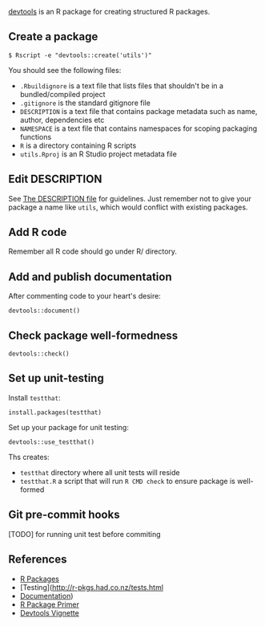 [devtools](https://github.com/hadley/devtools) is an R package for creating structured R packages.

## Create a package

`$ Rscript -e "devtools::create('utils')"`

You should see the following files:

* `.Rbuildignore` is a text file that lists files that shouldn't be in a bundled/compiled project
* `.gitignore` is the standard gitignore file
* `DESCRIPTION` is a text file that contains package metadata such as name, author, dependencies etc
* `NAMESPACE` is a text file that contains namespaces for scoping packaging functions
* `R` is a directory containing R scripts
* `utils.Rproj` is an R Studio project metadata file 

## Edit DESCRIPTION

See [The DESCRIPTION file](https://cran.r-project.org/doc/manuals/R-exts.html#The-DESCRIPTION-file) for guidelines. Just
remember not to give your package a name like `utils`, which would conflict with existing packages.

## Add R code

Remember all R code should go under R/ directory.

## Add and publish documentation

After commenting code to your heart's desire:

`devtools::document()`

## Check package well-formedness

`devtools::check()`

## Set up unit-testing

Install `testthat`:

`install.packages(testthat)`

Set up your package for unit testing:

`devtools::use_testthat()`

Ths creates:

* `testthat` directory where all unit tests will reside
* `testthat.R` a script that will run `R CMD check` to ensure package is well-formed

## Git pre-commit hooks

[TODO] for running unit test before commiting

## References

* [R Packages](http://r-pkgs.had.co.nz)
* [Testing](http://r-pkgs.had.co.nz/tests.html
* [Documentation](http://r-pkgs.had.co.nz/man.html))
* [R Package Primer](http://kbroman.org/pkg_primer/)
* [Devtools Vignette](https://cran.r-project.org/web/packages/devtools/devtools.pdf)
